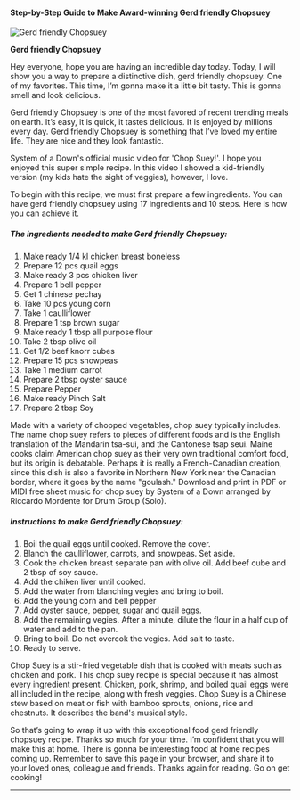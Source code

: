             

#### Step-by-Step Guide to Make Award-winning Gerd friendly Chopsuey

![Gerd friendly Chopsuey](https://img-global.cpcdn.com/recipes/02d8fbd629a809dd/751x532cq70/gerd-friendly-chopsuey-recipe-main-photo.jpg)

**Gerd friendly Chopsuey**

Hey everyone, hope you are having an incredible day today. Today, I will show you a way to prepare a distinctive dish, gerd friendly chopsuey. One of my favorites. This time, I’m gonna make it a little bit tasty. This is gonna smell and look delicious.

Gerd friendly Chopsuey is one of the most favored of recent trending meals on earth. It’s easy, it is quick, it tastes delicious. It is enjoyed by millions every day. Gerd friendly Chopsuey is something that I’ve loved my entire life. They are nice and they look fantastic.

System of a Down's official music video for 'Chop Suey!'. I hope you enjoyed this super simple recipe. In this video I showed a kid-friendly version (my kids hate the sight of veggies), however, I love.

To begin with this recipe, we must first prepare a few ingredients. You can have gerd friendly chopsuey using 17 ingredients and 10 steps. Here is how you can achieve it.

##### The ingredients needed to make Gerd friendly Chopsuey:

1.  Make ready 1/4 kl chicken breast boneless
2.  Prepare 12 pcs quail eggs
3.  Make ready 3 pcs chicken liver
4.  Prepare 1 bell pepper
5.  Get 1 chinese pechay
6.  Take 10 pcs young corn
7.  Take 1 caulliflower
8.  Prepare 1 tsp brown sugar
9.  Make ready 1 tbsp all purpose flour
10.  Take 2 tbsp olive oil
11.  Get 1/2 beef knorr cubes
12.  Prepare 15 pcs snowpeas
13.  Take 1 medium carrot
14.  Prepare 2 tbsp oyster sauce
15.  Prepare Pepper
16.  Make ready Pinch Salt
17.  Prepare 2 tbsp Soy

Made with a variety of chopped vegetables, chop suey typically includes. The name chop suey refers to pieces of different foods and is the English translation of the Mandarin tsa-sui, and the Cantonese tsap seui. Maine cooks claim American chop suey as their very own traditional comfort food, but its origin is debatable. Perhaps it is really a French-Canadian creation, since this dish is also a favorite in Northern New York near the Canadian border, where it goes by the name "goulash." Download and print in PDF or MIDI free sheet music for chop suey by System of a Down arranged by Riccardo Mordente for Drum Group (Solo).

##### Instructions to make Gerd friendly Chopsuey:

1.  Boil the quail eggs until cooked. Remove the cover.
2.  Blanch the caulliflower, carrots, and snowpeas. Set aside.
3.  Cook the chicken breast separate pan with olive oil. Add beef cube and 2 tbsp of soy sauce.
4.  Add the chiken liver until cooked.
5.  Add the water from blanching vegies and bring to boil.
6.  Add the young corn and bell pepper
7.  Add oyster sauce, pepper, sugar and quail eggs.
8.  Add the remaining vegies. After a minute, dilute the flour in a half cup of water and add to the pan.
9.  Bring to boil. Do not overcok the vegies. Add salt to taste.
10.  Ready to serve.

Chop Suey is a stir-fried vegetable dish that is cooked with meats such as chicken and pork. This chop suey recipe is special because it has almost every ingredient present. Chicken, pork, shrimp, and boiled quail eggs were all included in the recipe, along with fresh veggies. Chop Suey is a Chinese stew based on meat or fish with bamboo sprouts, onions, rice and chestnuts. It describes the band's musical style.

So that’s going to wrap it up with this exceptional food gerd friendly chopsuey recipe. Thanks so much for your time. I’m confident that you will make this at home. There is gonna be interesting food at home recipes coming up. Remember to save this page in your browser, and share it to your loved ones, colleague and friends. Thanks again for reading. Go on get cooking!

* * *